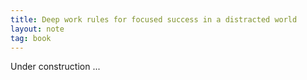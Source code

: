 ```yaml
---
title: Deep work rules for focused success in a distracted world
layout: note
tag: book
---
```


Under construction ...
